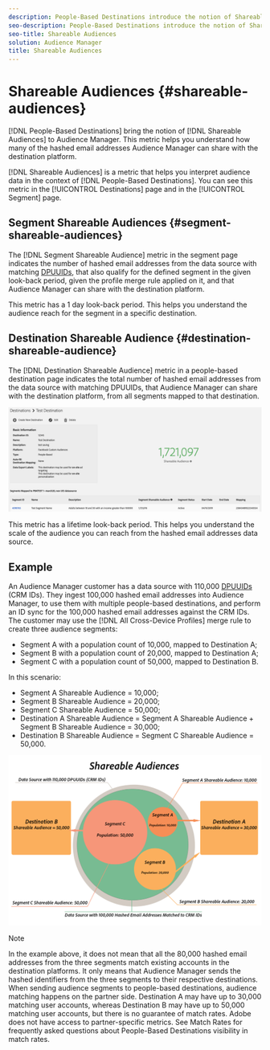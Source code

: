 ```yaml
---
description: People-Based Destinations introduce the notion of Shareable Audiences to Audience Manager. This metric helps you understand how many of the hashed email addresses Audience Manager can share with the destination platform. 
seo-description: People-Based Destinations introduce the notion of Shareable Audiences to Audience Manager. This metric helps you understand how many of the hashed email addresses Audience Manager can share with the destination platform. 
seo-title: Shareable Audiences
solution: Audience Manager
title: Shareable Audiences
---
```


# Shareable Audiences {#shareable-audiences}

[!DNL People-Based Destinations] bring the notion of [!DNL Shareable Audiences] to Audience Manager. This metric helps you understand how many of the hashed email addresses Audience Manager can share with the destination platform.

[!DNL Shareable Audiences] is a metric that helps you interpret audience data in the context of [!DNL People-Based Destinations]. You can see this metric in the [!UICONTROL Destinations] page and in the [!UICONTROL Segment] page.

## Segment Shareable Audiences {#segment-shareable-audiences}

The [!DNL Segment Shareable Audience] metric in the segment page indicates the number of hashed email addresses from the data source with matching [DPUUIDs](../../reference/ids-in-aam.md), that also qualify for the defined segment in the given look-back period, given the profile merge rule applied on it, and that Audience Manager can share with the destination platform.

This metric has a 1 day look-back period. This helps you understand the audience reach for the segment in a specific destination.

## Destination Shareable Audience {#destination-shareable-audience}

The [!DNL Destination Shareable Audience] metric in a people-based destination page indicates the total number of hashed email addresses from the data source with matching DPUUIDs, that Audience Manager can share with the destination platform, from all segments mapped to that destination.

![shareable-audiences](assets/dest-shareable-audiences.png)

This metric has a lifetime look-back period. This helps you understand the scale of the audience you can reach from the hashed email addresses data source.

## Example

An Audience Manager customer has a data source with 110,000 [DPUUIDs](../../reference/ids-in-aam.md) (CRM IDs). They ingest 100,000 hashed email addresses into Audience Manager, to use them with multiple people-based destinations, and perform an ID sync for the 100,000 hashed email addresses against the CRM IDs. The customer may use the [!DNL All Cross-Device Profiles] merge rule to create three audience segments:

* Segment A with a population count of 10,000, mapped to Destination A;
* Segment B with a population count of 20,000, mapped to Destination A;
* Segment C with a population count of 50,000, mapped to Destination B.

In this scenario:

* Segment A Shareable Audience = 10,000;
* Segment B Shareable Audience = 20,000;
* Segment C Shareable Audience = 50,000;
* Destination A Shareable Audience = Segment A Shareable Audience + Segment B Shareable Audience = 30,000;
* Destination B Shareable Audience = Segment C Shareable Audience = 50,000.

![shareable-audiences-diagram](assets/shareable-audiences.png)

> [!NOTE]
>
> In the example above, it does not mean that all the 80,000 hashed email addresses from the three segments match existing accounts in the destination platforms. It only means that Audience Manager sends the hashed identifiers from the three segments to their respective destinations. When sending audience segments to people-based destinations, audience matching happens on the partner side. Destination A may have up to 30,000 matching user accounts, whereas Destination B may have up to 50,000 matching user accounts, but there is no guarantee of match rates. Adobe does not have access to partner-specific metrics. See Match Rates for frequently asked questions about People-Based Destinations visibility in match rates.
